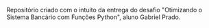 Repositório criado com o intuito da entrega do desafio "Otimizando o Sistema Bancário com Funções Python", aluno Gabriel Prado.
